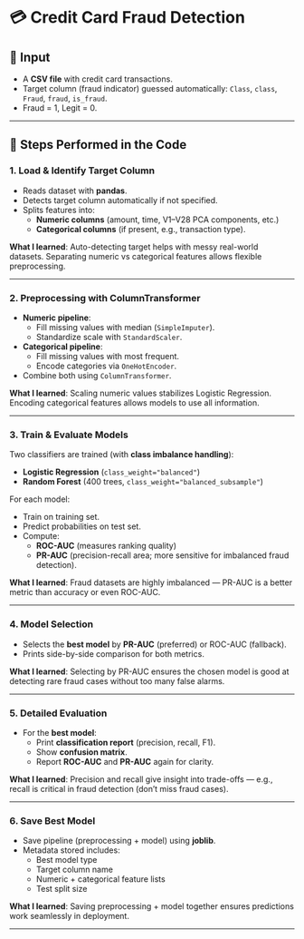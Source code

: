 # 💳 Credit Card Fraud Detection 

## 📂 Input
- A **CSV file** with credit card transactions.  
- Target column (fraud indicator) guessed automatically: `Class`, `class`, `Fraud`, `fraud`, `is_fraud`.  
- Fraud = 1, Legit = 0.  

---

## 🚀 Steps Performed in the Code

### 1. Load & Identify Target Column
- Reads dataset with **pandas**.  
- Detects target column automatically if not specified.  
- Splits features into:  
  - **Numeric columns** (amount, time, V1–V28 PCA components, etc.)  
  - **Categorical columns** (if present, e.g., transaction type).  

**What I learned**: Auto-detecting target helps with messy real-world datasets. Separating numeric vs categorical features allows flexible preprocessing.

---

### 2. Preprocessing with ColumnTransformer
- **Numeric pipeline**:  
  - Fill missing values with median (`SimpleImputer`).  
  - Standardize scale with `StandardScaler`.  
- **Categorical pipeline**:  
  - Fill missing values with most frequent.  
  - Encode categories via `OneHotEncoder`.  
- Combine both using `ColumnTransformer`.

**What I learned**: Scaling numeric values stabilizes Logistic Regression. Encoding categorical features allows models to use all information.

---

### 3. Train & Evaluate Models
Two classifiers are trained (with **class imbalance handling**):  
- **Logistic Regression** (`class_weight="balanced"`)  
- **Random Forest** (400 trees, `class_weight="balanced_subsample"`)  

For each model:  
- Train on training set.  
- Predict probabilities on test set.  
- Compute:  
  - **ROC-AUC** (measures ranking quality)  
  - **PR-AUC** (precision-recall area; more sensitive for imbalanced fraud detection).  

**What I learned**: Fraud datasets are highly imbalanced — PR-AUC is a better metric than accuracy or even ROC-AUC.

---

### 4. Model Selection
- Selects the **best model** by **PR-AUC** (preferred) or ROC-AUC (fallback).  
- Prints side-by-side comparison for both metrics.  

**What I learned**: Selecting by PR-AUC ensures the chosen model is good at detecting rare fraud cases without too many false alarms.

---

### 5. Detailed Evaluation
- For the **best model**:  
  - Print **classification report** (precision, recall, F1).  
  - Show **confusion matrix**.  
  - Report **ROC-AUC** and **PR-AUC** again for clarity.  

**What I learned**: Precision and recall give insight into trade-offs — e.g., recall is critical in fraud detection (don’t miss fraud cases).  

---

### 6. Save Best Model
- Save pipeline (preprocessing + model) using **joblib**.  
- Metadata stored includes:  
  - Best model type  
  - Target column name  
  - Numeric + categorical feature lists  
  - Test split size  

**What I learned**: Saving preprocessing + model together ensures predictions work seamlessly in deployment.

---
